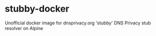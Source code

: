 # stubby-docker
Unofficial docker image for dnsprivacy.org 'stubby' DNS Privacy stub resolver on Alpine
